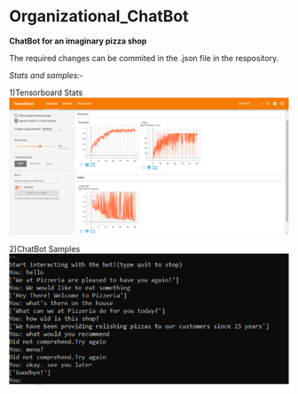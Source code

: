 # Organizational_ChatBot

**ChatBot for an imaginary pizza shop**

The required changes can be commited in the .json file in the respository.

*Stats and samples:-*

1)Tensorboard Stats
![TensorStats](https://github.com/namantuli18/Organizational_ChatBot/blob/master/img/tensorboard_stats.PNG)

2)ChatBot Samples
![TensorStats](https://github.com/namantuli18/Organizational_ChatBot/blob/master/img/Capture.PNG)
